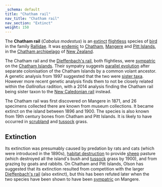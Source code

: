 ```yaml
---
_schema: default
title: "Chatham rail"
nav_title: "Chatham rail"
nav_section: "Extinct"
weight: 150
---
```

                                  



 

The **Chatham rail** (_Cabalus modestus_) is an [extinct](https://en.wikipedia.org/wiki/Extinct) [flightless](https://en.wikipedia.org/wiki/Flightless) species of [bird](https://en.wikipedia.org/wiki/Bird) in the family [Rallidae](https://en.wikipedia.org/wiki/Rallidae). It was [endemic](https://en.wikipedia.org/wiki/Endemic) to [Chatham](https://en.wikipedia.org/wiki/Chatham_Island), [Mangere](https://en.wikipedia.org/wiki/Mangere_Island) and [Pitt Islands](https://en.wikipedia.org/wiki/Pitt_Island), in the [Chatham archipelago](https://en.wikipedia.org/wiki/Chatham_Islands) of [New Zealand](https://en.wikipedia.org/wiki/New_Zealand).

The Chatham rail and the [Dieffenbach's rail](https://en.wikipedia.org/wiki/Dieffenbach%27s_rail), both flightless, were [sympatric](https://en.wikipedia.org/wiki/Sympatric) on the [Chatham Islands](https://en.wikipedia.org/wiki/Chatham_Islands). Their sympatry suggests [parallel evolution](https://en.wikipedia.org/wiki/Parallel_evolution) after separate colonisation of the Chatham Islands by a common volant ancestor. A genetic analysis from 1997 suggested that the two were [sister taxa](https://en.wikipedia.org/wiki/Sister_group). However more recent genetic analysis finds them to not be closely related within the _Gallirallus_ radition, with a 2014 analysis finding the Chatham rail being sister taxon to the [New Caledonian rail](https://en.wikipedia.org/wiki/New_Caledonian_rail) instead.

The Chatham rail was first discovered on Mangere in 1871, and 26 specimens collected there are known from museum collections. It became extinct on the island between 1896 and 1900. The species is also known from 19th century bones from Chatham and Pitt Islands. It is likely to have occurred in [scrubland](https://en.wikipedia.org/wiki/Scrubland) and [tussock](https://en.wikipedia.org/wiki/Tussock_(grass)) grass.

Extinction
--------------

Its extinction was presumably caused by predation by rats and cats (which were introduced in the 1890s), [habitat destruction](https://en.wikipedia.org/wiki/Habitat_destruction) to provide [sheep](https://en.wikipedia.org/wiki/Sheep) pasture (which destroyed all the island's bush and [tussock](https://en.wikipedia.org/wiki/Tussock_(grass)) grass by 1900), and from grazing by goats and rabbits. On Chatham and Pitt Islands, Olson has suggested that its extinction resulted from competition with the larger [Dieffenbach's rail](https://en.wikipedia.org/wiki/Dieffenbach%27s_rail) (also extinct), but this has been refuted later when the two species have been shown to have been [sympatric](https://en.wikipedia.org/wiki/Sympatric) on Mangere.

